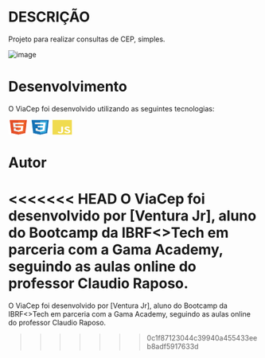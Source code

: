 # DESCRIÇÃO
Projeto para realizar consultas de CEP, simples.

![image](https://user-images.githubusercontent.com/122493018/235311259-384f999e-bffc-460f-a2f6-e9b56f152a4f.png)

# Desenvolvimento
O ViaCep foi desenvolvido utilizando as seguintes tecnologias:
<div>
<img align="center" alt="Ventura-HTML" height="30" width="40" src="https://raw.githubusercontent.com/devicons/devicon/master/icons/html5/html5-original.svg">
<img align="center" alt="Ventura-CSS" height="30" width="40" src="https://raw.githubusercontent.com/devicons/devicon/master/icons/css3/css3-original.svg">
<img align="center" alt="Ventura-Js" height="30" width="40" src="https://raw.githubusercontent.com/devicons/devicon/master/icons/javascript/javascript-plain.svg">
</div>

# Autor
<<<<<<< HEAD
O ViaCep foi desenvolvido por [Ventura Jr], aluno do Bootcamp da IBRF<>Tech em parceria com a Gama Academy, seguindo as aulas online do professor Claudio Raposo.
=======
O ViaCep foi desenvolvido por [Ventura Jr], aluno do Bootcamp da IBRF<>Tech em parceria com a Gama Academy, seguindo as aulas online do professor Claudio Raposo.

>>>>>>> 0c1f87123044c39940a455433eeb8adf5917633d
